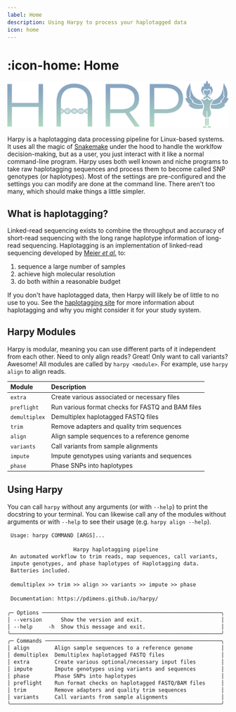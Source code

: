 ```yaml
---
label: Home
description: Using Harpy to process your haplotagged data
icon: home
---
```


# :icon-home: Home

![](static/logo.png)

Harpy is a haplotagging data processing pipeline for Linux-based systems. It uses all the 
magic of [Snakemake](https://snakemake.readthedocs.io/en/stable/) under the hood to handle 
the worklfow decision-making, but as a user, you just interact with it like a normal command-line 
program. Harpy uses both well known and niche programs to take raw haplotagging sequences and process
them to become called SNP genotypes (or haplotypes). Most of the settings are pre-configured and the settings you
can modify are done at the command line. There aren't too many, which should make things a little simpler. 

## What is haplotagging?
Linked-read sequencing exists to combine the throughput and accuracy of short-read
sequencing with the long range haplotype information of long-read sequencing.
Haplotagging is an implementation of linked-read sequencing developed by
[Meier _et al._](https://doi.org/10.1073/pnas.2015005118) to:

1. sequence a large number of samples
2. achieve high molecular resolution
3. do both within a reasonable budget

If you don't have haplotagged data, then Harpy will likely be of little to no use to you. See the [haplotagging site](https://www.fml.tuebingen.mpg.de/9418/haplotagging)
for more information about haplotagging and why you might consider it for your study system.


## Harpy Modules
Harpy is modular, meaning you can use different parts of it independent from each other. Need to only align reads?
Great! Only want to call variants? Awesome! All modules are called by `harpy <module>`. For example, use `harpy align` to align reads.

| Module        | Description                                   |
|:--------------|:----------------------------------------------|
| `extra`       | Create various associated or necessary files  |
| `preflight`   | Run various format checks for FASTQ and BAM files |
| `demultiplex` | Demultiplex haplotagged FASTQ files           |
| `trim`        | Remove adapters and quality trim sequences    |
| `align`       | Align sample sequences to a reference genome  |
| `variants`    | Call variants from sample alignments          |
| `impute`      | Impute genotypes using variants and sequences |
| `phase`       | Phase SNPs into haplotypes                    |


## Using Harpy
You can call `harpy` without any arguments (or with `--help`) to print the docstring to your terminal. You can likewise call any of the modules without arguments or with `--help` to see their usage  (e.g. `harpy align --help`).
``` harpy --help                                                      
 Usage: harpy COMMAND [ARGS]...                     
                                                              
                     Harpy haplotagging pipeline                     
 An automated workflow to trim reads, map sequences, call variants,  
 impute genotypes, and phase haplotypes of Haplotagging data.        
 Batteries included.                                                 
                                                                     
 demultiplex >> trim >> align >> variants >> impute >> phase                        
                                                                     
 Documentation: https://pdimens.github.io/harpy/                     
                                                                     
╭─ Options ─────────────────────────────────────────────────────────╮
│ --version      Show the version and exit.                         │
│ --help     -h  Show this message and exit.                        │
╰───────────────────────────────────────────────────────────────────╯
╭─ Commands ────────────────────────────────────────────────────────╮
│ align        Align sample sequences to a reference genome         │
│ demultiplex  Demultiplex haplotagged FASTQ files                  │
│ extra        Create various optional/necessary input files        │
│ impute       Impute genotypes using variants and sequences        │
│ phase        Phase SNPs into haplotypes                           │
│ preflight    Run format checks on haplotagged FASTQ/BAM files     │
│ trim         Remove adapters and quality trim sequences           │
│ variants     Call variants from sample alignments                 │
╰───────────────────────────────────────────────────────────────────╯
```
